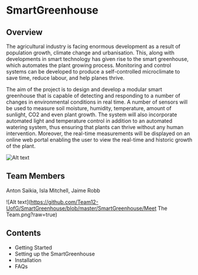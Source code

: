 # SmartGreenhouse

## Overview
The agricultural industry is facing enormous development as a result of population growth, climate change and urbanisation. This, along with developments in smart technology has given rise to the smart greenhouse, which automates the plant growing process. Monitoring and control systems can be developed to produce a self-controlled microclimate to save time, reduce labour, and help planes thrive.

The aim of the project is to design and develop a modular smart greenhouse that is capable of detecting and responding to a number of changes in environmental conditions in real time. A number of sensors will be used to measure soil moisture, humidity, temperature, amount of sunlight, CO2 and even plant growth. The system will also incorporate automated light and temperature control in addition to an automated watering system, thus ensuring that plants can thrive without any human intervention. Moreover, the real-time measurements will be displayed on an online web portal enabling the user to view the real-time and historic growth of the plant.

![Alt text](https://github.com/Team12-UofG/SmartGreenhouse/blob/master/SYSTEM.jpg?raw=true) 

## Team Members
Anton Saikia,
Isla Mitchell,
Jaime Robb

![Alt text](https://github.com/Team12-UofG/SmartGreenhouse/blob/master/SmartGreenhouse/Meet The Team.png?raw=true)       

## Contents
* Getting Started
* Setting up the SmartGreenhouse
* Installation
* FAQs
